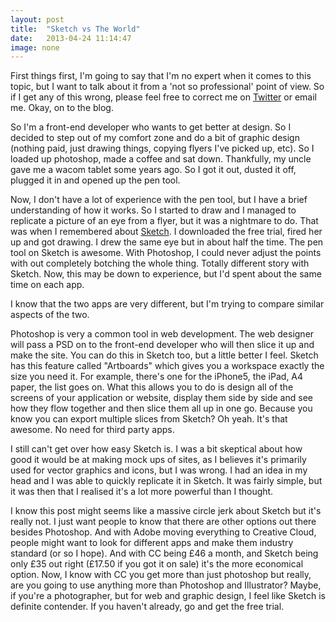 ```yaml
---
layout: post
title:  "Sketch vs The World"
date:   2013-04-24 11:14:47
image: none
---
```


First things first, I'm going to say that I'm no expert when it comes to this topic, but I want to talk about it from a 'not so professional' point of view. So if I get any of this wrong, please feel free to correct me on [Twitter](http://twitter.com/wilsonand1) or email me. Okay, on to the blog.

So I'm a front-end developer who wants to get better at design. So I decided to step out of my comfort zone and do a bit of graphic design (nothing paid, just drawing things, copying flyers I've picked up, etc). So I loaded up photoshop, made a coffee and sat down. Thankfully, my uncle gave me a wacom tablet some years ago. So I got it out, dusted it off, plugged it in and opened up the pen tool.

Now, I don't have a lot of experience with the pen tool, but I have a brief understanding of how it works. So I started to draw and I managed to replicate a picture of an eye from a flyer, but it was a nightmare to do. That was when I remembered about [Sketch](http://www.bohemiancoding.com/sketch/). I downloaded the free trial, fired her up and got drawing. I drew the same eye but in about half the time. The pen tool on Sketch is awesome. With Photoshop, I could never adjust the points with out completely botching the whole thing. Totally different story with Sketch. Now, this may be down to experience, but I'd spent about the same time on each app. 

I know that the two apps are very different, but I'm trying to compare similar aspects of the two.

Photoshop is very a common tool in web development. The web designer will pass a PSD on to the front-end developer who will then slice it up and make the site. You can do this in Sketch too, but a little better I feel. Sketch has this feature called "Artboards" which gives you a workspace exactly the size you need it. For example, there's one for the iPhone5, the iPad, A4 paper, the list goes on. What this allows you to do is design all of the screens of your application or website, display them side by side and see how they flow together and then slice them all up in one go. Because you know you can export multiple slices from Sketch? Oh yeah. It's that awesome. No need for third party apps.

I still can't get over how easy Sketch is. I was a bit skeptical about how good it would be at making mock ups of sites, as I believes it's primarily used for vector graphics and icons, but I was wrong. I had an idea in my head and I was able to quickly replicate it in Sketch. It was fairly simple, but it was then that I realised it's a lot more powerful than I thought.

I know this post might seems like a massive circle jerk about Sketch but it's really not. I just want people to know that there are other options out there besides Photoshop. And with Adobe moving everything to  Creative Cloud, people might want to look for different apps and make them industry standard (or so I hope). And with CC being £46 a month, and Sketch being only £35 out right (£17.50 if you got it on sale) it's the more economical option. Now, I know with CC you get more than just photoshop but really, are you going to use anything more than Photoshop and Illustrator? Maybe, if you're a photographer, but for web and graphic design, I feel like Sketch is definite contender. If you haven't already, go and get the free trial.
